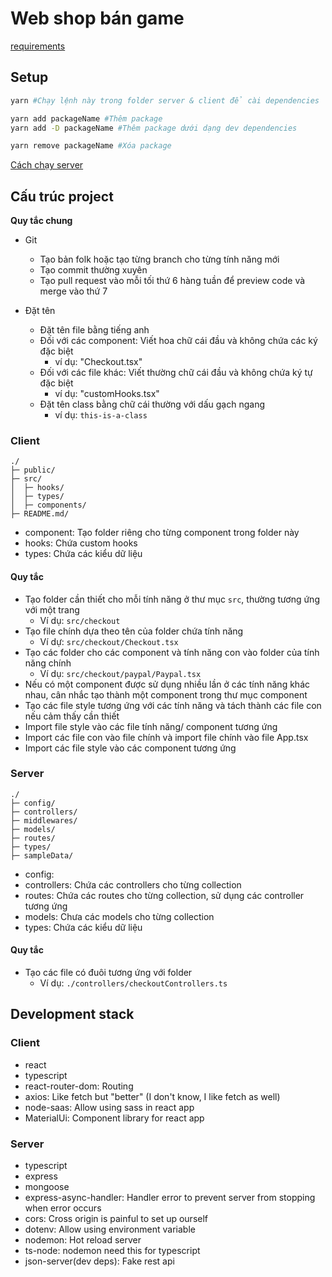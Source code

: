 # Web shop bán game

[requirements](./requirements.md)
## Setup

```bash
yarn #Chạy lệnh này trong folder server & client để cài dependencies
```
```bash
yarn add packageName #Thêm package
yarn add -D packageName #Thêm package dưới dạng dev dependencies
```
```bash
yarn remove packageName #Xóa package
```

[Cách chạy server](./server/README.md)

## Cấu trúc project

**Quy tắc chung**

- Git
  * Tạo bản folk hoặc tạo từng branch cho từng tính năng mới
  * Tạo commit thường xuyên
  * Tạo pull request vào mỗi tối thứ 6 hàng tuần để preview code và merge vào thứ 7

- Đặt tên
  * Đặt tên file bằng tiếng anh 
  * Đối với các component: Viết hoa chữ cái đầu và không chứa các ký đặc biệt
    + ví dụ: "Checkout.tsx"
  * Đối với các file khác: Viết thường chữ cái đầu và không chứa ký tự đặc biệt
    + ví dụ: "customHooks.tsx"
  * Đặt tên class bằng chữ cái thường với dấu gạch ngang
    + ví dụ: `this-is-a-class`

### Client

```
./
├─ public/
├─ src/
│  ├─ hooks/
│  ├─ types/
│  ├─ components/
├─ README.md/
```

- component: Tạo folder riêng cho từng component trong folder này
- hooks: Chứa custom hooks
- types: Chứa các kiểu dữ liệu

#### Quy tắc

- Tạo folder cần thiết cho mỗi tính năng ở thư mục `src`, thường tương ứng với một trang
  * Ví dụ: `src/checkout`
- Tạo file chính dựa theo tên của folder chứa tính năng
  * Ví dự: `src/checkout/Checkout.tsx`
- Tạo các folder cho các component và tính năng con vào folder của tính năng chính
  * Ví dụ: `src/checkout/paypal/Paypal.tsx`
- Nếu có một component được sử dụng nhiều lần ở các tính năng khác nhau, 
cân nhắc tạo thành một component trong thư mục component
- Tạo các file style tương ứng với các tính năng và tách thành các file con nếu cảm thấy cần thiết
- Import file style vào các file tính năng/ component tương ứng
- Import các file con vào file chính và import file chính vào file App.tsx
- Import các file style vào các component tương ứng

### Server

```
./
├─ config/
├─ controllers/
├─ middlewares/
├─ models/
├─ routes/
├─ types/
├─ sampleData/
```

- config:
- controllers: Chứa các controllers cho từng collection
- routes: Chứa các routes cho từng collection, sử dụng các controller tương ứng
- models: Chưa các models cho từng collection
- types: Chứa các kiểu dữ liệu

#### Quy tắc 

- Tạo các file có đuôi tương ứng với folder
  * Ví dụ: `./controllers/checkoutControllers.ts`

## Development stack

### Client

- react
- typescript
- react-router-dom: Routing
- axios: Like fetch but "better" (I don't know, I like fetch as well)
- node-saas: Allow using sass in react app
- MaterialUi: Component library for react app

### Server

- typescript
- express
- mongoose
- express-async-handler: Handler error to prevent server from stopping when error occurs
- cors: Cross origin is painful to set up ourself
- dotenv: Allow using environment variable
- nodemon: Hot reload server
- ts-node: nodemon need this for typescript
- json-server(dev deps): Fake rest api
